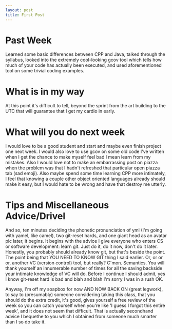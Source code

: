 ```yaml
---
layout: post
title: First Post
---
```


# Past Week
Learned some basic differences between CPP and Java, talked through the syllabus, looked into the extremely cool-looking gcov tool which tells how much of your code has actually been executed, and used aforementioned tool on some trivial coding examples.

# What is in my way
At this point it's difficult to tell, beyond the sprint from the art building to the UTC that will guarantee that I get my cardio in early.

# What will you do next week
I would love to be a good student and start and maybe even finish project one next week. I would also love to use gcov on some old code I've written when I get the chance to make myself feel bad I mean learn from my mistakes. Also I would love not to make an embarrassing post on piazza when the problem was that I hadn't refreshed that particular open piazza tab (sad emoji). Also maybe spend some time learning CPP more intimately, I feel that knowing a couple other object oriented languages already should make it easy, but I would hate to be wrong and have that destroy me utterly.

# Tips and Miscellaneous Advice/Drivel
And so, ten minutes deciding the phonetic pronunciation of yml (I'm going with yamel, like camel), two git-reset hards, and one giant head as an avatar pic later, it begins. It begins with the advice I give everyone who enters CS or software development: learn git. Just do it, do it now, don't do it later. Honestly, you probably should already know git, but that's beside the point. The point being that YOU NEED TO KNOW GIT thing I said earlier. Or, or or or, another VC (version control) tool, but really? C'mon. Semantics. You will thank yourself an innumerable number of times for all the saving backside your intimate knowledge of VC will do. Before I continue I should admit, yes I know git-reset hard is bad and blah and blah I'm sorry I was in a rush OK.

Anyway, I'm off my soapbox for now AND NOW BACK ON (great legwork), to say to (presumably) someone considering taking this class, that you should do the extra credit, it's good, gives yourself a free review of the week so you can catch yourself when you're like 'I guess I forgot this entire week', and it does not seem that difficult. That is actually secondhand advice I bequethe to you which I obtained from someone much smarter than I so do take it.

